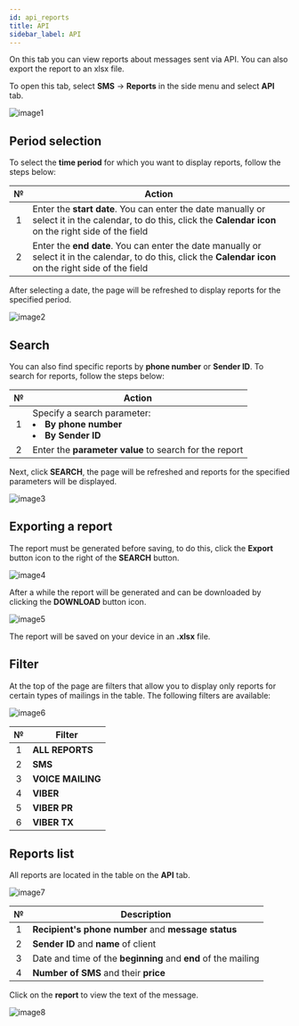```yaml
---
id: api_reports
title: API
sidebar_label: API
---
```


On this tab you can view reports about messages sent via API. You can also export the report to an xlsx file.

To open this tab, select **SMS** → **Reports** in the side menu and select **API** tab.

![image1](/img/en/client_reports_api/image1.png)

## Period selection

To select the **time period** for which you want to display reports, follow the steps below:

|  №  | Action |
| :-: | ------ |
| 1 | Enter the **start date**. You can enter the date manually or select it in the calendar, to do this, click the **Calendar icon** on the right side of the field |
| 2 | Enter the **end date**. You can enter the date manually or select it in the calendar, to do this, click the **Calendar icon** on the right side of the field |

After selecting a date, the page will be refreshed to display reports for the specified period.

![image2](/img/en/client_reports_api/image2.png)

## Search

You can also find specific reports by **phone number** or **Sender ID**. To search for reports, follow the steps below:

|  №  | Action |
| :-: | ------ |
| 1 | Specify a search parameter: <li>**By phone number**</li> <li>**By Sender ID**</li> |
| 2 | Enter the **parameter value** to search for the report |

Next, click **SEARCH**, the page will be refreshed and reports for the specified parameters will be displayed.

![image3](/img/en/client_reports_api/image3.png)

## Exporting a report

The report must be generated before saving, to do this, click the **Export** button icon to the right of the **SEARCH** button.

![image4](/img/en/client_reports_api/image4.png)

After a while the report will be generated and can be downloaded by clicking the **DOWNLOAD** button icon.

![image5](/img/en/client_reports_api/image5.png)

The report will be saved on your device in an **.xlsx** file.

## Filter

At the top of the page are filters that allow you to display only reports for certain types of mailings in the table. The following filters are available:

![image6](/img/en/client_reports_api/image6.png)

|  №  | Filter |
| :-: | ------ |
| 1 | **ALL REPORTS** |
| 2 | **SMS** |
| 3 | **VOICE MAILING** |
| 4 | **VIBER** |
| 5 | **VIBER PR** |
| 6 | **VIBER TX** |

## Reports list

All reports are located in the table on the **API** tab.

![image7](/img/en/client_reports_api/image7.png)

|  №  | Description |
| :-: | ----------- |
| 1 | **Recipient's phone number** and **message status** |
| 2 | **Sender ID** and **name** of client |
| 3 | Date and time of the **beginning** and **end** of the mailing |
| 4 | **Number of SMS** and their **price** |

Click on the **report** to view the text of the message.

![image8](/img/en/client_reports_api/image8.png)
